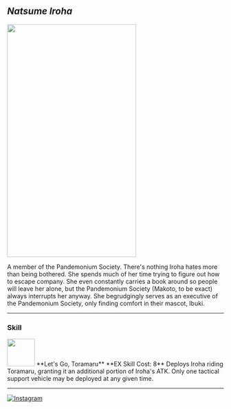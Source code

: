 ## _Natsume Iroha_

<img src="https://images.dotgg.gg/bluearchive/characters/portrait/20016.webp" width="300" height="542">

A member of the Pandemonium Society. There's nothing Iroha hates more than being bothered. She spends much of her time trying to figure out how to escape company. She even constantly carries a book around so people will leave her alone, but the Pandemonium Society (Makoto, to be exact) always interrupts her anyway. She begrudgingly serves as an executive of the Pandemonium Society, only finding comfort in their mascot, Ibuki.

---

### Skill

<img src="https://images.dotgg.gg/bluearchive/skillicons/skillicon_ch0156_exskill.webp" width="64" height="64">
**Let's Go, Toramaru**  
**EX Skill Cost: 8**  
Deploys Iroha riding Toramaru, granting it an additional portion of Iroha's ATK. Only one tactical support vehicle may be deployed at any given time.

---

[![Instagram](https://img.shields.io/badge/Instagram-%23E4405F.svg?style=for-the-badge&logo=Instagram&logoColor=white)](https://www.instagram.com/sirin.exe/)
